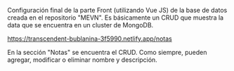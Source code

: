 Configuración final de la parte Front (utilizando Vue JS) de la base de datos creada en el repositorio "MEVN". Es básicamente un CRUD que muestra la data que se encuentra en un cluster de MongoDB. 

https://transcendent-bublanina-3f5990.netlify.app/notas

En la sección "Notas" se encuentra el CRUD. Como siempre, pueden agregar, modificar o eliminar nombre y descripción. 
